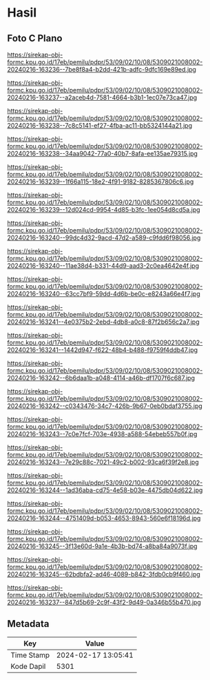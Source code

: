 # Hasil

## Foto C Plano

https://sirekap-obj-formc.kpu.go.id/17eb/pemilu/pdpr/53/09/02/10/08/5309021008002-20240216-163236--7be8f8a4-b2dd-421b-adfc-9dfc169e89ed.jpg

https://sirekap-obj-formc.kpu.go.id/17eb/pemilu/pdpr/53/09/02/10/08/5309021008002-20240216-163237--a2aceb4d-7581-4664-b3b1-1ec07e73ca47.jpg

https://sirekap-obj-formc.kpu.go.id/17eb/pemilu/pdpr/53/09/02/10/08/5309021008002-20240216-163238--7c8c5141-ef27-4fba-ac11-bb5324144a21.jpg

https://sirekap-obj-formc.kpu.go.id/17eb/pemilu/pdpr/53/09/02/10/08/5309021008002-20240216-163238--34aa9042-77a0-40b7-8afa-ee135ae79315.jpg

https://sirekap-obj-formc.kpu.go.id/17eb/pemilu/pdpr/53/09/02/10/08/5309021008002-20240216-163239--1f66a115-18e2-4f91-9182-8285367806c6.jpg

https://sirekap-obj-formc.kpu.go.id/17eb/pemilu/pdpr/53/09/02/10/08/5309021008002-20240216-163239--12d024cd-9954-4d85-b3fc-1ee054d8cd5a.jpg

https://sirekap-obj-formc.kpu.go.id/17eb/pemilu/pdpr/53/09/02/10/08/5309021008002-20240216-163240--99dc4d32-9acd-47d2-a589-c9fdd6f98056.jpg

https://sirekap-obj-formc.kpu.go.id/17eb/pemilu/pdpr/53/09/02/10/08/5309021008002-20240216-163240--11ae38d4-b331-44d9-aad3-2c0ea4642e4f.jpg

https://sirekap-obj-formc.kpu.go.id/17eb/pemilu/pdpr/53/09/02/10/08/5309021008002-20240216-163240--63cc7bf9-59dd-4d6b-be0c-e8243a66e4f7.jpg

https://sirekap-obj-formc.kpu.go.id/17eb/pemilu/pdpr/53/09/02/10/08/5309021008002-20240216-163241--4e0375b2-2ebd-4db8-a0c8-87f2b656c2a7.jpg

https://sirekap-obj-formc.kpu.go.id/17eb/pemilu/pdpr/53/09/02/10/08/5309021008002-20240216-163241--1442d947-f622-48b4-b488-f9759f4ddb47.jpg

https://sirekap-obj-formc.kpu.go.id/17eb/pemilu/pdpr/53/09/02/10/08/5309021008002-20240216-163242--6b6daa1b-a048-4114-a46b-df1707f6c687.jpg

https://sirekap-obj-formc.kpu.go.id/17eb/pemilu/pdpr/53/09/02/10/08/5309021008002-20240216-163242--c0343476-34c7-426b-9b67-0eb0bdaf3755.jpg

https://sirekap-obj-formc.kpu.go.id/17eb/pemilu/pdpr/53/09/02/10/08/5309021008002-20240216-163243--7c0e7fcf-703e-4938-a588-54ebeb557b0f.jpg

https://sirekap-obj-formc.kpu.go.id/17eb/pemilu/pdpr/53/09/02/10/08/5309021008002-20240216-163243--7e29c88c-7021-49c2-b002-93ca6f39f2e8.jpg

https://sirekap-obj-formc.kpu.go.id/17eb/pemilu/pdpr/53/09/02/10/08/5309021008002-20240216-163244--1ad36aba-cd75-4e58-b03e-4475db04d622.jpg

https://sirekap-obj-formc.kpu.go.id/17eb/pemilu/pdpr/53/09/02/10/08/5309021008002-20240216-163244--4751409d-b053-4653-8943-560e6f18196d.jpg

https://sirekap-obj-formc.kpu.go.id/17eb/pemilu/pdpr/53/09/02/10/08/5309021008002-20240216-163245--3f13e60d-9a1e-4b3b-bd74-a8ba84a9073f.jpg

https://sirekap-obj-formc.kpu.go.id/17eb/pemilu/pdpr/53/09/02/10/08/5309021008002-20240216-163245--62bdbfa2-ad46-4089-b842-3fdb0cb9f460.jpg

https://sirekap-obj-formc.kpu.go.id/17eb/pemilu/pdpr/53/09/02/10/08/5309021008002-20240216-163237--847d5b69-2c9f-43f2-9d49-0a346b55b470.jpg


## Metadata

| Key        | Value               |
| ---------- | ------------------- |
| Time Stamp | 2024-02-17 13:05:41 |
| Kode Dapil | 5301                |



